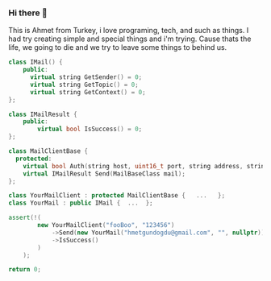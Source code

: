 ### Hi there 👋
This is Ahmet from Turkey, i love programing, tech, and such as things. I had try creating 
simple and special things  and i'm trying. Cause thats the life, we going to die and we try
to leave some things to behind us.

``` c++
class IMail() {
    public:
      virtual string GetSender() = 0;
      virtual string GetTopic() = 0;
      virtual string GetContext() = 0;
};

class IMailResult {
    public:
        virtual bool IsSuccess() = 0;
};

class MailClientBase {
  protected:
    virtual bool Auth(string host, uint16_t port, string address, string password);
    virtual IMailResult Send(MailBaseClass mail);
};

class YourMailClient : protected MailClientBase {   ...   };
class YourMail : public IMail {  ...  };

assert(!(
	    new YourMailClient("fooBoo", "123456")
	        ->Send(new YourMail("hmetgundogdu@gmail.com", "", nullptr))
	        ->IsSuccess()
	    )
    );

return 0;
```

<!--
**hmetgundogdu/hmetgundogdu** is a ✨ _special_ ✨ repository because its `README.md` (this file) appears on your GitHub profile.

Here are some ideas to get you started:

- 🔭 I’m currently working on ...
- 🌱 I’m currently learning ...
- 👯 I’m looking to collaborate on ...
- 🤔 I’m looking for help with ...
- 💬 Ask me about ...
- 📫 How to reach me: ...
- 😄 Pronouns: ...
- ⚡ Fun fact: ...
-->
